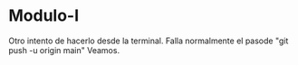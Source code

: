 # Modulo-I
Otro intento de hacerlo desde la terminal.
Falla normalmente el pasode "git push -u origin main"
Veamos.
